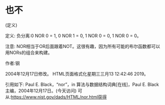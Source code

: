 # 也不


(定义)



定义:
负分离:0 NOR 0 = 1, 0 NOR 1 = 0, 1 NOR 0 = 0, 1 NOR 0 = 0。



注意:
NOR相当于OR后面跟着NOT。这很有趣，因为所有可能的布尔函数都可以用NORs的组合来构建。


作者:钢







2004年12月17日修改。
HTML页面格式化星期三三月13 12:42:46 2019。



引用如下:
Paul E. Black，“nor”，in
算法与数据结构词典[在线]，Paul E. Black主编，2004年12月17日。(今天访问)
可从:https://www.nist.gov/dads/HTML/nor.html获得